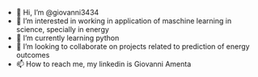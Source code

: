 - 👋 Hi, I’m @giovanni3434
- 👀 I’m interested in working in application of maschine learning in science, specially in energy 
- 🌱 I’m currently learning python
- 💞️ I’m looking to collaborate on projects related to prediction of energy outcomes
- 📫 How to reach me, my linkedin is Giovanni Amenta 

<!---
giovanni3434/giovanni3434 is a ✨ special ✨ repository because its `README.md` (this file) appears on your GitHub profile.
You can click the Preview link to take a look at your changes.
--->
